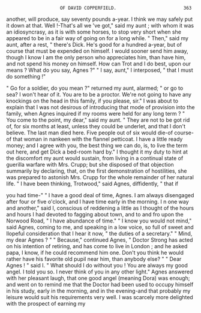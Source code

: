                         OF DAVID COPPERFIELD.                         363
 another, will produce, say seventy pounds a-year. I think we may
 safely put it down at that. Well !-That's all we 've got," said my aunt ;
 with whom it was an idiosyncrasy, as it is with some horses, to stop very
 short when she appeared to be in a fair way of going on for a long
while.
    " Then," said my aunt, after a rest, " there's Dick. He's good for a
hundred a-year, but of course that must be expended on himself. I
would sooner send him away, though I know I am the only person who
appreciates him, than have him, and not spend his money on himself.
How can Trot and I do best, upon our means ? What do you say, Agnes ?"
    " I say, aunt," I interposed, " that I must do something !"

   " Go for a soldier, do you mean ?" returned my aunt, alarmed; " or go
to sea? I won't hear of it. You are to be a proctor. We're not going
to have any knockings on the head in this family, if you please, sir."
   I was about to explain that I was not desirous of introducing that mode
of provision into the family, when Agnes inquired if my rooms were held
for any long term ?
   " You come to the point, my dear," said my aunt.       " They are not to
be got rid of, for six months at least, unless they could be underlet, and
that I don't believe. The last man died here. Five people out of six
would die-of course-of that woman in nankeen with the flannel petticoat.
I have a little ready money; and I agree with you, the best thing we can
do, is, to live the term out here, and get Dick a bed-room hard by."
   I thought it my duty to hint at the discomfort my aunt would
sustain, from living in a continual state of guerilla warfare with Mrs.
Crupp; but she disposed of that objection summarily by declaring, that,
on the first demonstration of hostilities, she was prepared to astonish
Mrs. Crupp for the whole remainder of her natural life.
   " I have been thinking, Trotwood," said Agnes, diffidently, " that if

you had time-"
   " I have a good deal of time, Agnes. I am always disengaged after
four or five o'clock, and I have time early in the morning. I n one way
and another," said I, conscious of reddening a little as I thought of the
hours and hours I had devoted to fagging about town, and to and fro
upon the Norwood Road, " I have abundance of time."
    " I know you would not mind," said Agnes, coming to me, and
speaking in a low voice, so full of sweet and llopeful consideration that I
hear it now, " the duties of a secretary."
    " Mind, my dear Agnes ? "
    " Because," continued Agnes, " Doctor Strong has acted on his
 intention of retiring, and has come to live in London ; and he asked papa,
I know, if he could recommend him one. Don't you think he would
 rather have his favorite old pupil near him, than anybody else? "
    " Dear Agnes ! " said I. " What should I do without you ! You are
 always my good angel. I told you so. I never think of you in any
 other light."
    Agnes answered with her pleasant laugh, that one good angel (meaning
Dora) was enough; and went on to remind me that the Doctor had been
used to occupy himself in his study, early in the morning, and in the
evening-and that probably my leisure would suit his requirements very
well. I was scarcely more delighted with the prospect of earning my
